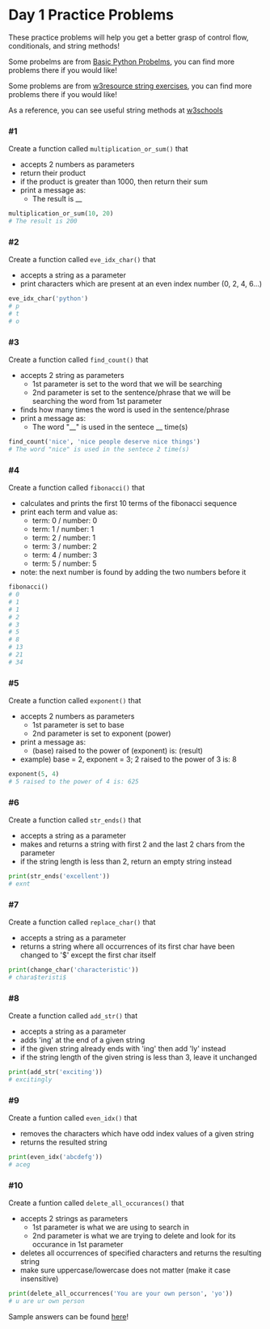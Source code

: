 # Day 1 Practice Problems

These practice problems will help you get a better grasp of control flow, conditionals, and string methods!

Some probelms are from [Basic Python Probelms](https://pynative.com/python-basic-exercise-for-beginners/), you can find more problems there if you would like!

Some problems are from [w3resource string exercises](https://www.w3resource.com/python-exercises/string/), you can find more problems there if you would like!

As a reference, you can see useful string methods at [w3schools](https://www.w3schools.com/python/python_ref_string.asp)

### #1
Create a function called `multiplication_or_sum()` that
- accepts 2 numbers as parameters 
- return their product 
- if the product is greater than 1000, then return their sum
- print a message as:
    - The result is __

```python
multiplication_or_sum(10, 20)
# The result is 200
```

### #2
Create a function called `eve_idx_char()` that
- accepts a string as a parameter 
- print characters which are present at an even index number (0, 2, 4, 6...)

```python
eve_idx_char('python')
# p
# t
# o
```

### #3
Create a function called `find_count()` that
- accepts 2 string as parameters
    - 1st parameter is set to the word that we will be searching
    - 2nd parameter is set to the sentence/phrase that we will be searching the word from 1st parameter
- finds how many times the word is used in the sentence/phrase
- print a message as:
    - The word "__" is used in the sentece __ time(s)

```python
find_count('nice', 'nice people deserve nice things')
# The word "nice" is used in the sentece 2 time(s)
```

### #4
Create a function called `fibonacci()` that 
- calculates and prints the first 10 terms of the fibonacci sequence
- print each term and value as:
    - term: 0 / number: 0
    - term: 1 / number: 1
    - term: 2 / number: 1
    - term: 3 / number: 2
    - term: 4 / number: 3
    - term: 5 / number: 5
- note: the next number is found by adding the two numbers before it

```python
fibonacci()
# 0
# 1
# 1
# 2
# 3
# 5
# 8
# 13
# 21
# 34
```

### #5
Create a function called `exponent()` that 
- accepts 2 numbers as parameters
    - 1st parameter is set to base
    - 2nd parameter is set to exponent (power)
- print a message as:
    - (base) raised to the power of (exponent) is: (result)
- example) base = 2, exponent = 3; 2 raised to the power of 3 is: 8

```python
exponent(5, 4)
# 5 raised to the power of 4 is: 625
```

### #6
Create a function called `str_ends()` that
- accepts a string as a parameter
- makes and returns a string with first 2 and the last 2 chars from the parameter
- if the string length is less than 2, return an empty string instead

```python
print(str_ends('excellent'))
# exnt
```

### #7
Create a function called `replace_char()` that
- accepts a string as a parameter
- returns a string where all occurrences of its first char have been changed to '$' except the first char itself

```python
print(change_char('characteristic'))
# chara$teristi$
```

### #8
Create a function called `add_str()` that
- accepts a string as a parameter
- adds 'ing' at the end of a given string
- if the given string already ends with 'ing' then add 'ly' instead 
- if the string length of the given string is less than 3, leave it unchanged

```python
print(add_str('exciting'))
# excitingly
```

### #9 
Create a funtion called `even_idx()` that 
- removes the characters which have odd index values of a given string
- returns the resulted string

```python 
print(even_idx('abcdefg'))
# aceg 
```

### #10
Create a funtion called `delete_all_occurances()` that 
- accepts 2 strings as parameters
    - 1st parameter is what we are using to search in
    - 2nd parameter is what we are trying to delete and look for its occurance in 1st parameter
- deletes all occurrences of specified characters and returns the resulting string
- make sure uppercase/lowercase does not matter (make it case insensitive)

```python
print(delete_all_occurrences('You are your own person', 'yo'))
# u are ur own person
```

Sample answers can be found [here](https://repl.it/@mymy209/Day-1-Practice#main.py)!